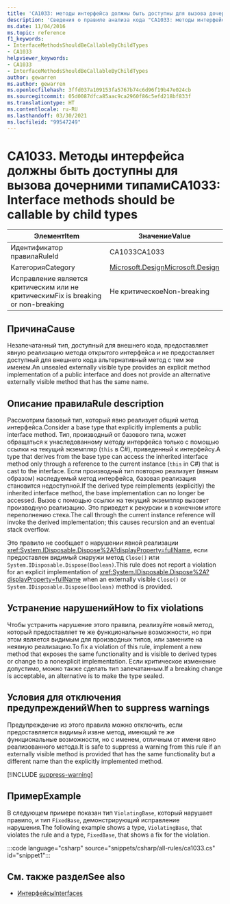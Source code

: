 ```yaml
---
title: 'CA1033: методы интерфейса должны быть доступны для вызова дочерними типами (анализ кода)'
description: 'Сведения о правиле анализа кода "CA1033: методы интерфейса должны быть доступны для вызова дочерними типами"'
ms.date: 11/04/2016
ms.topic: reference
f1_keywords:
- InterfaceMethodsShouldBeCallableByChildTypes
- CA1033
helpviewer_keywords:
- CA1033
- InterfaceMethodsShouldBeCallableByChildTypes
author: gewarren
ms.author: gewarren
ms.openlocfilehash: 3ffd037a109153fa5767b74c6d96f19b47e024cb
ms.sourcegitcommit: 05d0087dfca85aac9ca2960f86c5efd218bf833f
ms.translationtype: HT
ms.contentlocale: ru-RU
ms.lasthandoff: 03/30/2021
ms.locfileid: "99547249"
---
```

# <a name="ca1033-interface-methods-should-be-callable-by-child-types"></a><span data-ttu-id="7bb03-103">CA1033. Методы интерфейса должны быть доступны для вызова дочерними типами</span><span class="sxs-lookup"><span data-stu-id="7bb03-103">CA1033: Interface methods should be callable by child types</span></span>

| <span data-ttu-id="7bb03-104">Элемент</span><span class="sxs-lookup"><span data-stu-id="7bb03-104">Item</span></span>                                     | <span data-ttu-id="7bb03-105">Значение</span><span class="sxs-lookup"><span data-stu-id="7bb03-105">Value</span></span>            |
|------------------------------------------|------------------|
| <span data-ttu-id="7bb03-106">Идентификатор правила</span><span class="sxs-lookup"><span data-stu-id="7bb03-106">RuleId</span></span>                                   | <span data-ttu-id="7bb03-107">CA1033</span><span class="sxs-lookup"><span data-stu-id="7bb03-107">CA1033</span></span>           |
| <span data-ttu-id="7bb03-108">Категория</span><span class="sxs-lookup"><span data-stu-id="7bb03-108">Category</span></span>                                 | [<span data-ttu-id="7bb03-109">Microsoft.Design</span><span class="sxs-lookup"><span data-stu-id="7bb03-109">Microsoft.Design</span></span>](design-warnings.md) |
| <span data-ttu-id="7bb03-110">Исправление является критическим или не критическим</span><span class="sxs-lookup"><span data-stu-id="7bb03-110">Fix is breaking or non-breaking</span></span> | <span data-ttu-id="7bb03-111">Не критическое</span><span class="sxs-lookup"><span data-stu-id="7bb03-111">Non-breaking</span></span>     |

## <a name="cause"></a><span data-ttu-id="7bb03-112">Причина</span><span class="sxs-lookup"><span data-stu-id="7bb03-112">Cause</span></span>

<span data-ttu-id="7bb03-113">Незапечатанный тип, доступный для внешнего кода, предоставляет явную реализацию метода открытого интерфейса и не предоставляет доступный для внешнего кода альтернативный метод с тем же именем.</span><span class="sxs-lookup"><span data-stu-id="7bb03-113">An unsealed externally visible type provides an explicit method implementation of a public interface and does not provide an alternative externally visible method that has the same name.</span></span>

## <a name="rule-description"></a><span data-ttu-id="7bb03-114">Описание правила</span><span class="sxs-lookup"><span data-stu-id="7bb03-114">Rule description</span></span>

<span data-ttu-id="7bb03-115">Рассмотрим базовый тип, который явно реализует общий метод интерфейса.</span><span class="sxs-lookup"><span data-stu-id="7bb03-115">Consider a base type that explicitly implements a public interface method.</span></span> <span data-ttu-id="7bb03-116">Тип, производный от базового типа, может обращаться к унаследованному методу интерфейса только с помощью ссылки на текущий экземпляр (`this` в C#), приведенный к интерфейсу.</span><span class="sxs-lookup"><span data-stu-id="7bb03-116">A type that derives from the base type can access the inherited interface method only through a reference to the current instance (`this` in C#) that is cast to the interface.</span></span> <span data-ttu-id="7bb03-117">Если производный тип повторно реализует (явным образом) наследуемый метод интерфейса, базовая реализация становится недоступной.</span><span class="sxs-lookup"><span data-stu-id="7bb03-117">If the derived type reimplements (explicitly) the inherited interface method, the base implementation can no longer be accessed.</span></span> <span data-ttu-id="7bb03-118">Вызов с помощью ссылки на текущий экземпляр вызовет производную реализацию. Это приведет к рекурсии и в конечном итоге переполнению стека.</span><span class="sxs-lookup"><span data-stu-id="7bb03-118">The call through the current instance reference will invoke the derived implementation; this causes recursion and an eventual stack overflow.</span></span>

<span data-ttu-id="7bb03-119">Это правило не сообщает о нарушении явной реализации <xref:System.IDisposable.Dispose%2A?displayProperty=fullName>, если предоставлен видимый снаружи метод `Close()` или `System.IDisposable.Dispose(Boolean)`.</span><span class="sxs-lookup"><span data-stu-id="7bb03-119">This rule does not report a violation for an explicit implementation of <xref:System.IDisposable.Dispose%2A?displayProperty=fullName> when an externally visible `Close()` or `System.IDisposable.Dispose(Boolean)` method is provided.</span></span>

## <a name="how-to-fix-violations"></a><span data-ttu-id="7bb03-120">Устранение нарушений</span><span class="sxs-lookup"><span data-stu-id="7bb03-120">How to fix violations</span></span>

<span data-ttu-id="7bb03-121">Чтобы устранить нарушение этого правила, реализуйте новый метод, который предоставляет те же функциональные возможности, но при этом является видимым для производных типов, или замените на неявную реализацию.</span><span class="sxs-lookup"><span data-stu-id="7bb03-121">To fix a violation of this rule, implement a new method that exposes the same functionality and is visible to derived types or change to a nonexplicit implementation.</span></span> <span data-ttu-id="7bb03-122">Если критическое изменение допустимо, можно также сделать тип запечатанным.</span><span class="sxs-lookup"><span data-stu-id="7bb03-122">If a breaking change is acceptable, an alternative is to make the type sealed.</span></span>

## <a name="when-to-suppress-warnings"></a><span data-ttu-id="7bb03-123">Условия для отключения предупреждений</span><span class="sxs-lookup"><span data-stu-id="7bb03-123">When to suppress warnings</span></span>

<span data-ttu-id="7bb03-124">Предупреждение из этого правила можно отключить, если предоставляется видимый извне метод, имеющий те же функциональные возможности, но с именем, отличным от имени явно реализованного метода.</span><span class="sxs-lookup"><span data-stu-id="7bb03-124">It is safe to suppress a warning from this rule if an externally visible method is provided that has the same functionality but a different name than the explicitly implemented method.</span></span>

[!INCLUDE [suppress-warning](../../../../includes/code-analysis/suppress-warning.md)]

## <a name="example"></a><span data-ttu-id="7bb03-125">Пример</span><span class="sxs-lookup"><span data-stu-id="7bb03-125">Example</span></span>

<span data-ttu-id="7bb03-126">В следующем примере показан тип `ViolatingBase`, который нарушает правило, и тип `FixedBase`, демонстрирующий исправление нарушения.</span><span class="sxs-lookup"><span data-stu-id="7bb03-126">The following example shows a type, `ViolatingBase`, that violates the rule and a type, `FixedBase`, that shows a fix for the violation.</span></span>

:::code language="csharp" source="snippets/csharp/all-rules/ca1033.cs" id="snippet1":::

## <a name="see-also"></a><span data-ttu-id="7bb03-127">См. также раздел</span><span class="sxs-lookup"><span data-stu-id="7bb03-127">See also</span></span>

- [<span data-ttu-id="7bb03-128">Интерфейсы</span><span class="sxs-lookup"><span data-stu-id="7bb03-128">Interfaces</span></span>](../../../csharp/programming-guide/interfaces/index.md)
